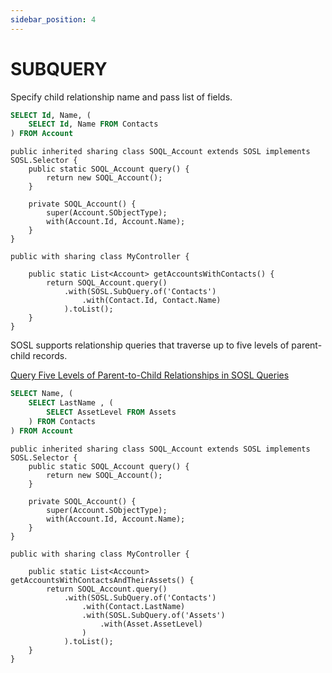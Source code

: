 ```yaml
---
sidebar_position: 4
---
```


# SUBQUERY

Specify child relationship name and pass list of fields.

```sql
SELECT Id, Name, (
    SELECT Id, Name FROM Contacts
) FROM Account
```
```apex
public inherited sharing class SOQL_Account extends SOSL implements SOSL.Selector {
    public static SOQL_Account query() {
        return new SOQL_Account();
    }

    private SOQL_Account() {
        super(Account.SObjectType);
        with(Account.Id, Account.Name);
    }
}

public with sharing class MyController {

    public static List<Account> getAccountsWithContacts() {
        return SOQL_Account.query()
            .with(SOSL.SubQuery.of('Contacts')
                .with(Contact.Id, Contact.Name)
            ).toList();
    }
}
```

SOSL supports relationship queries that traverse up to five levels of parent-child records.

[Query Five Levels of Parent-to-Child Relationships in SOSL Queries](https://help.salesforce.com/s/articleView?id=release-notes.rn_api_soql_5level.htm&release=244&type=5)

```sql
SELECT Name, (
    SELECT LastName , (
        SELECT AssetLevel FROM Assets
    ) FROM Contacts
) FROM Account
```
```apex
public inherited sharing class SOQL_Account extends SOSL implements SOSL.Selector {
    public static SOQL_Account query() {
        return new SOQL_Account();
    }

    private SOQL_Account() {
        super(Account.SObjectType);
        with(Account.Id, Account.Name);
    }
}

public with sharing class MyController {

    public static List<Account> getAccountsWithContactsAndTheirAssets() {
        return SOQL_Account.query()
            .with(SOSL.SubQuery.of('Contacts')
                .with(Contact.LastName)
                .with(SOSL.SubQuery.of('Assets')
                    .with(Asset.AssetLevel)
                )
            ).toList();
    }
}
```
